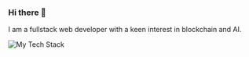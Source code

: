 ### Hi there 👋
I am a fullstack web developer with a keen interest in blockchain and AI.

<img src="https://github-readme-tech-stack.vercel.app/api/cards?lineCount=2&line1=javascript,javascript,F7DF1E;typescript,typescript,3178C6;ruby,ruby,CC342D;python,python,3776AB;solidity,solidity,363636;&line2=react,react,61DAFB;nextdotjs,next,000;nodedotjs,node,339933;express,express,000000;mongodb,mongodb,47A248;rubyonrails,Rails,CC0000;tailwindcss,tailwindcss,06B6D4;bootstrap,bootstrap,7952B3;mysql,mysql,4479A1;postgresql,postgresql,4169E1;" alt="My Tech Stack" />


<!--
**wenghaishi/wenghaishi** is a ✨ _special_ ✨ repository because its `README.md` (this file) appears on your GitHub profile.

Here are some ideas to get you started:

- 🔭 I’m currently working on ...
- 🌱 I’m currently learning ...
- 👯 I’m looking to collaborate on ...
- 🤔 I’m looking for help with ...
- 💬 Ask me about ...
- 📫 How to reach me: ...
- 😄 Pronouns: ...
- ⚡ Fun fact: ...
-->
